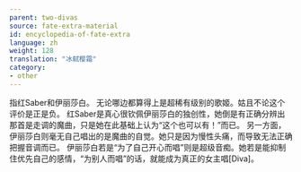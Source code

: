 ```yaml
---
parent: two-divas
source: fate-extra-material
id: encyclopedia-of-fate-extra
language: zh
weight: 128
translation: "冰弑樱霜"
category:
- other
---
```


指红Saber和伊丽莎白。
无论哪边都算得上是超稀有级别的歌姬。姑且不论这个评价是正是负。
红Saber是真心很钦佩伊丽莎白的独创性，她倒是有正确分辨出那首是走调的魔曲，只是她在此基础上认为“这个也可以有！”而已。
另一方面，伊丽莎白则毫无自己唱出的是魔曲的自觉。她只是因为慢性头痛，而导致无法正确把握音调而已。
伊丽莎白若是“为了自己开心而唱”则是超级音痴。她若是能抑制住优先自己的感情，“为别人而唱”的话，就能成为真正的女主唱[Diva]。
